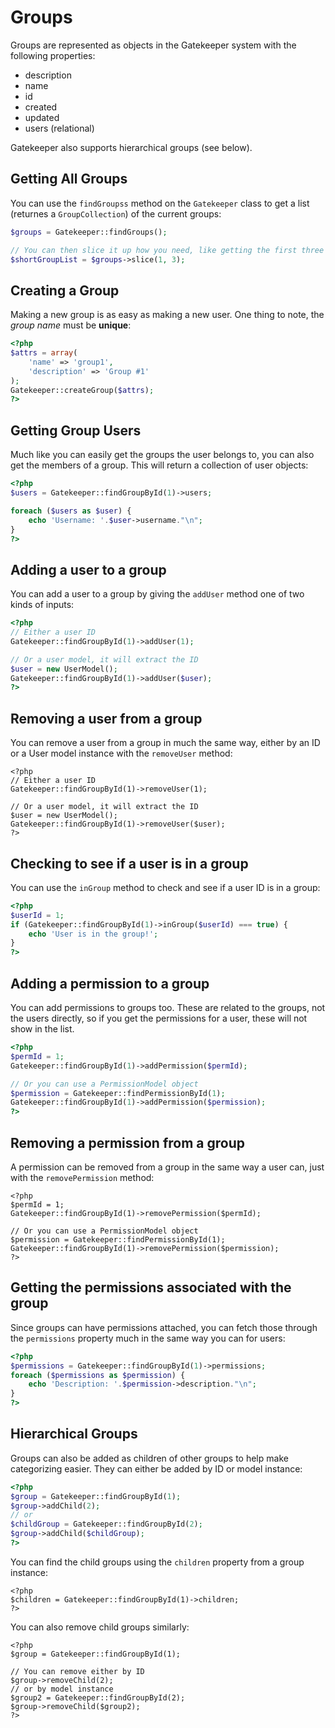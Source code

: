 # Groups

Groups are represented as objects in the Gatekeeper system with the following properties:

- description
- name
- id
- created
- updated
- users (relational)

Gatekeeper also supports hierarchical groups (see below).

## Getting All Groups

You can use the `findGroupss` method on the `Gatekeeper` class to get a list (returnes a `GroupCollection`) of the current groups:

```php
$groups = Gatekeeper::findGroups();

// You can then slice it up how you need, like getting the first three
$shortGroupList = $groups->slice(1, 3);
```

## Creating a Group

Making a new group is as easy as making a new user. One thing to note, the *group name* must be **unique**:

```php
<?php
$attrs = array(
    'name' => 'group1',
    'description' => 'Group #1'
);
Gatekeeper::createGroup($attrs);
?>
```

## Getting Group Users

Much like you can easily get the groups the user belongs to, you can also get the members of a group. This will return a collection of user objects:

```php
<?php
$users = Gatekeeper::findGroupById(1)->users;

foreach ($users as $user) {
    echo 'Username: '.$user->username."\n";
}
?>
```

## Adding a user to a group

You can add a user to a group by giving the `addUser` method one of two kinds of inputs:

```php
<?php
// Either a user ID
Gatekeeper::findGroupById(1)->addUser(1);

// Or a user model, it will extract the ID
$user = new UserModel();
Gatekeeper::findGroupById(1)->addUser($user);
?>
```

## Removing a user from a group

You can remove a user from a group in much the same way, either by an ID or a User model instance with the `removeUser` method:

```
<?php
// Either a user ID
Gatekeeper::findGroupById(1)->removeUser(1);

// Or a user model, it will extract the ID
$user = new UserModel();
Gatekeeper::findGroupById(1)->removeUser($user);
?>
```

## Checking to see if a user is in a group

You can use the `inGroup` method to check and see if a user ID is in a group:

```php
<?php
$userId = 1;
if (Gatekeeper::findGroupById(1)->inGroup($userId) === true) {
	echo 'User is in the group!';
}
?>
```

## Adding a permission to a group

You can add permissions to groups too. These are related to the groups, not the users directly, so if you get the permissions for a user, these will not show in the list.

```php
<?php
$permId = 1;
Gatekeeper::findGroupById(1)->addPermission($permId);

// Or you can use a PermissionModel object
$permission = Gatekeeper::findPermissionById(1);
Gatekeeper::findGroupById(1)->addPermission($permission);
?>
```

## Removing a permission from a group

A permission can be removed from a group in the same way a user can, just with the `removePermission` method:

```
<?php
$permId = 1;
Gatekeeper::findGroupById(1)->removePermission($permId);

// Or you can use a PermissionModel object
$permission = Gatekeeper::findPermissionById(1);
Gatekeeper::findGroupById(1)->removePermission($permission);
?>
```

## Getting the permissions associated with the group

Since groups can have permissions attached, you can fetch those through the `permissions` property much in the same way you can for users:

```php
<?php
$permissions = Gatekeeper::findGroupById(1)->permissions;
foreach ($permissions as $permission) {
	echo 'Description: '.$permission->description."\n";
}
?>
```

## Hierarchical Groups

Groups can also be added as children of other groups to help make categorizing easier. They can either be added by ID or model instance:

```php
<?php
$group = Gatekeeper::findGroupById(1);
$group->addChild(2);
// or
$childGroup = Gatekeeper::findGroupById(2);
$group->addChild($childGroup);
?>
```

You can find the child groups using the `children` property from a group instance:

```
<?php
$children = Gatekeeper::findGroupById(1)->children;
?>
```

You can also remove child groups similarly:

```
<?php
$group = Gatekeeper::findGroupById(1);

// You can remove either by ID
$group->removeChild(2);
// or by model instance
$group2 = Gatekeeper::findGroupById(2);
$group->removeChild($group2);
?>
```